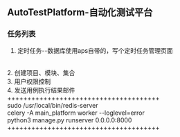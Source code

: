 ## AutoTestPlatform-自动化测试平台

### 任务列表
1. 定时任务--数据库使用aps自带的，写个定时任务管理页面
<br>
2. 创建项目、模块、集合
<br>
3. 用户权限控制
<br>
4. 发送用例执行结果邮件

<br>
++++++++++++++++++++++++++++++++++++++
<br>
sudo /usr/local/bin/redis-server
<br>
celery -A main_platform  worker --loglevel=error
<br>
python3 manage.py runserver 0.0.0.0:8000
<br>
++++++++++++++++++++++++++++++++++++++